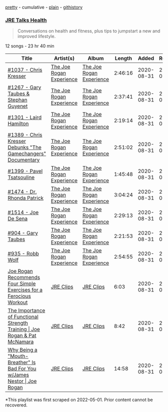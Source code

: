 [pretty](/playlists/pretty/37i9dQZF1DWXmt3eyYYAW6.md) - cumulative - [plain](/playlists/plain/37i9dQZF1DWXmt3eyYYAW6) - [githistory](https://github.githistory.xyz/mackorone/spotify-playlist-archive/blob/main/playlists/plain/37i9dQZF1DWXmt3eyYYAW6)

### [JRE Talks Health](https://open.spotify.com/playlist/37i9dQZF1DWXmt3eyYYAW6)

> Conversations on health and fitness, plus tips to jumpstart a new and improved lifestyle.

12 songs - 23 hr 40 min

| Title | Artist(s) | Album | Length | Added | Removed |
|---|---|---|---|---|---|
| [\#1037 \- Chris Kresser](https://open.spotify.com/episode/4aidTIVUWpTKm9w4I0nlbC) | [The Joe Rogan Experience](https://open.spotify.com/show/4rOoJ6Egrf8K2IrywzwOMk) | [The Joe Rogan Experience](https://open.spotify.com/show/4rOoJ6Egrf8K2IrywzwOMk) | 2:46:16 | 2020-08-31 | 2023-01-18 |
| [\#1267 \- Gary Taubes & Stephan Guyenet](https://open.spotify.com/episode/6civXCl6aIUJGFyHqkiPlQ) | [The Joe Rogan Experience](https://open.spotify.com/show/4rOoJ6Egrf8K2IrywzwOMk) | [The Joe Rogan Experience](https://open.spotify.com/show/4rOoJ6Egrf8K2IrywzwOMk) | 2:37:41 | 2020-08-31 | 2023-01-18 |
| [\#1301 \- Laird Hamilton](https://open.spotify.com/episode/5jw2KCwboJzJymB7my3jbl) | [The Joe Rogan Experience](https://open.spotify.com/show/4rOoJ6Egrf8K2IrywzwOMk) | [The Joe Rogan Experience](https://open.spotify.com/show/4rOoJ6Egrf8K2IrywzwOMk) | 2:19:14 | 2020-08-31 | 2023-01-18 |
| [\#1389 \- Chris Kresser Debunks "The Gamechangers" Documentary](https://open.spotify.com/episode/3GGXTvfCmjZBLQGQqXrLDh) | [The Joe Rogan Experience](https://open.spotify.com/show/4rOoJ6Egrf8K2IrywzwOMk) | [The Joe Rogan Experience](https://open.spotify.com/show/4rOoJ6Egrf8K2IrywzwOMk) | 2:51:02 | 2020-08-31 | 2023-01-18 |
| [\#1399 \- Pavel Tsatsouline](https://open.spotify.com/episode/0Jy9viZSQbrVVXuPLBmlOG) | [The Joe Rogan Experience](https://open.spotify.com/show/4rOoJ6Egrf8K2IrywzwOMk) | [The Joe Rogan Experience](https://open.spotify.com/show/4rOoJ6Egrf8K2IrywzwOMk) | 1:45:48 | 2020-08-31 | 2023-01-18 |
| [\#1474 \- Dr\. Rhonda Patrick](https://open.spotify.com/episode/5dPiWhRGxso8rcctfJ7fC6) | [The Joe Rogan Experience](https://open.spotify.com/show/4rOoJ6Egrf8K2IrywzwOMk) | [The Joe Rogan Experience](https://open.spotify.com/show/4rOoJ6Egrf8K2IrywzwOMk) | 3:04:24 | 2020-08-31 | 2023-01-18 |
| [\#1514 \- Joe De Sena](https://open.spotify.com/episode/5OwcTg3qUWupSHKgjQaarf) | [The Joe Rogan Experience](https://open.spotify.com/show/4rOoJ6Egrf8K2IrywzwOMk) | [The Joe Rogan Experience](https://open.spotify.com/show/4rOoJ6Egrf8K2IrywzwOMk) | 2:29:13 | 2020-08-31 | 2023-01-18 |
| [\#904 \- Gary Taubes](https://open.spotify.com/episode/53pKJqVdwqjyouPtoK2ozV) | [The Joe Rogan Experience](https://open.spotify.com/show/4rOoJ6Egrf8K2IrywzwOMk) | [The Joe Rogan Experience](https://open.spotify.com/show/4rOoJ6Egrf8K2IrywzwOMk) | 2:21:53 | 2020-08-31 | 2023-01-18 |
| [\#935 \- Robb Wolf](https://open.spotify.com/episode/079p2CiYtIaqiV8aohR4fP) | [The Joe Rogan Experience](https://open.spotify.com/show/4rOoJ6Egrf8K2IrywzwOMk) | [The Joe Rogan Experience](https://open.spotify.com/show/4rOoJ6Egrf8K2IrywzwOMk) | 2:54:55 | 2020-08-31 | 2023-01-18 |
| [Joe Rogan Recommends Four Simple Exercises for a Ferocious Workout](https://open.spotify.com/episode/6hng2fvg3hIVAAKA5RuC5F) | [JRE Clips](https://open.spotify.com/show/1LMmQF9PH8LjYrktU0Oq5Y) | [JRE Clips](https://open.spotify.com/show/1LMmQF9PH8LjYrktU0Oq5Y) | 6:03 | 2020-08-31 | 2023-01-18 |
| [The Importance of Functional Strength Training \| Joe Rogan & Pat McNamara](https://open.spotify.com/episode/7h5TTGLGt5AnVhW3GZt9Og) | [JRE Clips](https://open.spotify.com/show/1LMmQF9PH8LjYrktU0Oq5Y) | [JRE Clips](https://open.spotify.com/show/1LMmQF9PH8LjYrktU0Oq5Y) | 8:42 | 2020-08-31 | 2023-01-18 |
| [Why Being a "Mouth\-Breather" Is Bad For You w/James Nestor \| Joe Rogan](https://open.spotify.com/episode/3pvyfPIsDmkNhcMqv59yLW) | [JRE Clips](https://open.spotify.com/show/1LMmQF9PH8LjYrktU0Oq5Y) | [JRE Clips](https://open.spotify.com/show/1LMmQF9PH8LjYrktU0Oq5Y) | 14:58 | 2020-08-31 | 2023-01-18 |

\*This playlist was first scraped on 2022-05-01. Prior content cannot be recovered.
